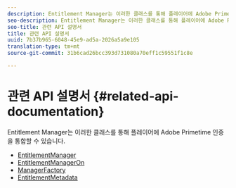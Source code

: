 ```yaml
---
description: Entitlement Manager는 이러한 클래스를 통해 플레이어에 Adobe Primetime 인증을 통합할 수 있습니다.
seo-description: Entitlement Manager는 이러한 클래스를 통해 플레이어에 Adobe Primetime 인증을 통합할 수 있습니다.
seo-title: 관련 API 설명서
title: 관련 API 설명서
uuid: 7b37b965-6048-45e9-ad5a-2026a5a9e105
translation-type: tm+mt
source-git-commit: 31b6cad26bcc393d731080a70eff1c59551f1c8e

---
```



# 관련 API 설명서 {#related-api-documentation}

Entitlement Manager는 이러한 클래스를 통해 플레이어에 Adobe Primetime 인증을 통합할 수 있습니다.
* [EntitlementManager](https://help.adobe.com/en_US/primetime/api/reference_implementation/android/javadoc/com/adobe/primetime/reference/manager/EntitlementManager.html)
* [EntitlementManagerOn](https://help.stage.adobe.com/en_US/primetime/api/reference_implementation/android/javadoc/com/adobe/primetime/reference/manager/EntitlementManagerOn.html)
* [ManagerFactory](https://help.adobe.com/en_US/primetime/api/reference_implementation/android/javadoc/com/adobe/primetime/reference/manager/ManagerFactory.html)
* [EntitlementMetadata](https://help.adobe.com/en_US/primetime/api/reference_implementation/android/javadoc/com/adobe/primetime/reference/entitlement/EntitlementMetadata.html)